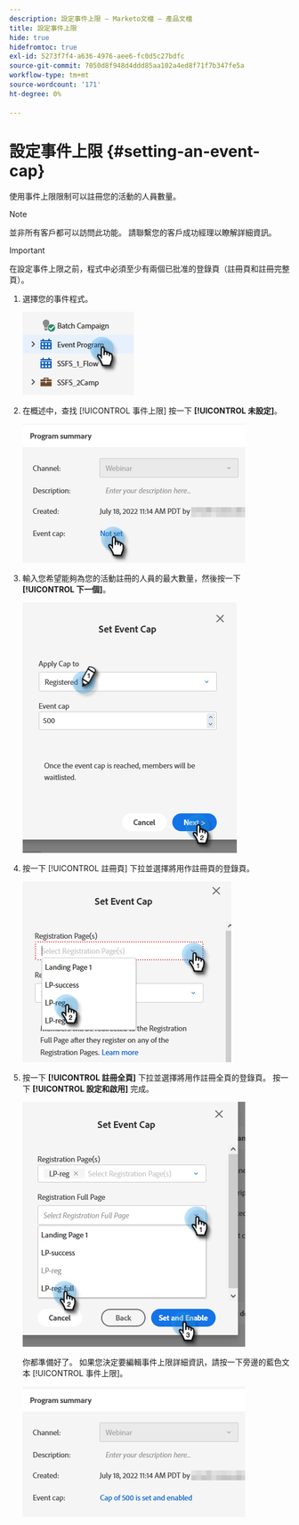 ```yaml
---
description: 設定事件上限 — Marketo文檔 — 產品文檔
title: 設定事件上限
hide: true
hidefromtoc: true
exl-id: 5273f7f4-a636-4976-aee6-fc0d5c27bdfc
source-git-commit: 7050d8f948d4ddd85aa102a4ed8f71f7b347fe5a
workflow-type: tm+mt
source-wordcount: '171'
ht-degree: 0%

---
```


# 設定事件上限 {#setting-an-event-cap}

使用事件上限限制可以註冊您的活動的人員數量。

>[!NOTE]
>
>並非所有客戶都可以訪問此功能。 請聯繫您的客戶成功經理以瞭解詳細資訊。

>[!IMPORTANT]
>在設定事件上限之前，程式中必須至少有兩個已批准的登錄頁（註冊頁和註冊完整頁）。

1. 選擇您的事件程式。

   ![](assets/setting-an-event-cap-1.png)

1. 在概述中，查找 [!UICONTROL 事件上限] 按一下 **[!UICONTROL 未設定]**。

   ![](assets/setting-an-event-cap-2.png)

1. 輸入您希望能夠為您的活動註冊的人員的最大數量，然後按一下 **[!UICONTROL 下一個]**。

   ![](assets/setting-an-event-cap-3.png)

1. 按一下 [!UICONTROL 註冊頁] 下拉並選擇將用作註冊頁的登錄頁。

   ![](assets/setting-an-event-cap-4.png)

1. 按一下 **[!UICONTROL 註冊全頁]** 下拉並選擇將用作註冊全頁的登錄頁。 按一下 **[!UICONTROL 設定和啟用]** 完成。

   ![](assets/setting-an-event-cap-5.png)

   你都準備好了。 如果您決定要編輯事件上限詳細資訊，請按一下旁邊的藍色文本 [!UICONTROL 事件上限]。

   ![](assets/setting-an-event-cap-6.png)
